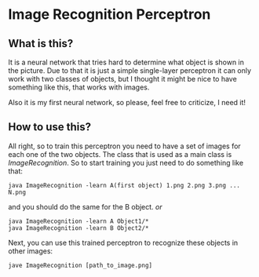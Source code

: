 # Image Recognition Perceptron

## What is this?

It is a neural network that tries hard to determine what object is shown in the picture. Due to that it is just a simple single-layer perceptron it can only work with two classes of objects, but I thought it might be nice to have something like this, that works with images.

Also it is my first neural network, so please, feel free to criticize, I need it!

## How to use this?

All right, so to train this perceptron you need to have a set of images for each one of the two objects.
The class that is used as a main class is *ImageRecognition*.
So to start training you just need to do something like that:
```
java ImageRecognition -learn A(first object) 1.png 2.png 3.png ... N.png
```
and you should do the same for the B object.
*or*
```
java ImageRecognition -learn A Object1/*
java ImageRecognition -learn B Object2/*
```
Next, you can use this trained perceptron to recognize these objects in other images:
```
jave ImageRecognition [path_to_image.png]
```
